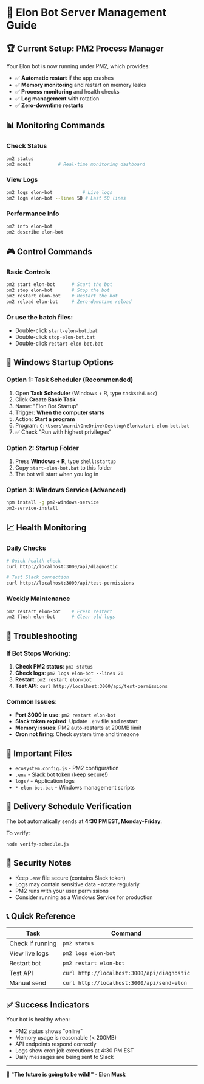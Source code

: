 # 🚀 Elon Bot Server Management Guide

## 🏆 Current Setup: PM2 Process Manager

Your Elon bot is now running under PM2, which provides:
- ✅ **Automatic restart** if the app crashes
- ✅ **Memory monitoring** and restart on memory leaks
- ✅ **Process monitoring** and health checks
- ✅ **Log management** with rotation
- ✅ **Zero-downtime restarts**

## 📊 Monitoring Commands

### Check Status
```bash
pm2 status
pm2 monit          # Real-time monitoring dashboard
```

### View Logs
```bash
pm2 logs elon-bot           # Live logs
pm2 logs elon-bot --lines 50 # Last 50 lines
```

### Performance Info
```bash
pm2 info elon-bot
pm2 describe elon-bot
```

## 🎮 Control Commands

### Basic Controls
```bash
pm2 start elon-bot      # Start the bot
pm2 stop elon-bot       # Stop the bot
pm2 restart elon-bot    # Restart the bot
pm2 reload elon-bot     # Zero-downtime reload
```

### Or use the batch files:
- Double-click `start-elon-bot.bat`
- Double-click `stop-elon-bot.bat`
- Double-click `restart-elon-bot.bat`

## 🔄 Windows Startup Options

### Option 1: Task Scheduler (Recommended)
1. Open **Task Scheduler** (Windows + R, type `taskschd.msc`)
2. Click **Create Basic Task**
3. Name: "Elon Bot Startup"
4. Trigger: **When the computer starts**
5. Action: **Start a program**
6. Program: `C:\Users\marni\OneDrive\Desktop\Elon\start-elon-bot.bat`
7. ✅ Check "Run with highest privileges"

### Option 2: Startup Folder
1. Press **Windows + R**, type `shell:startup`
2. Copy `start-elon-bot.bat` to this folder
3. The bot will start when you log in

### Option 3: Windows Service (Advanced)
```bash
npm install -g pm2-windows-service
pm2-service-install
```

## 📈 Health Monitoring

### Daily Checks
```bash
# Quick health check
curl http://localhost:3000/api/diagnostic

# Test Slack connection
curl http://localhost:3000/api/test-permissions
```

### Weekly Maintenance
```bash
pm2 restart elon-bot    # Fresh restart
pm2 flush elon-bot      # Clear old logs
```

## 🚨 Troubleshooting

### If Bot Stops Working:
1. **Check PM2 status**: `pm2 status`
2. **Check logs**: `pm2 logs elon-bot --lines 20`
3. **Restart**: `pm2 restart elon-bot`
4. **Test API**: `curl http://localhost:3000/api/test-permissions`

### Common Issues:
- **Port 3000 in use**: `pm2 restart elon-bot`
- **Slack token expired**: Update `.env` file and restart
- **Memory issues**: PM2 auto-restarts at 200MB limit
- **Cron not firing**: Check system time and timezone

## 📁 Important Files

- `ecosystem.config.js` - PM2 configuration
- `.env` - Slack bot token (keep secure!)
- `logs/` - Application logs
- `*-elon-bot.bat` - Windows management scripts

## 🎯 Delivery Schedule Verification

The bot automatically sends at **4:30 PM EST, Monday-Friday**.

To verify:
```bash
node verify-schedule.js
```

## 🔐 Security Notes

- Keep `.env` file secure (contains Slack token)
- Logs may contain sensitive data - rotate regularly
- PM2 runs with your user permissions
- Consider running as a Windows Service for production

## 📞 Quick Reference

| Task | Command |
|------|---------|
| Check if running | `pm2 status` |
| View live logs | `pm2 logs elon-bot` |
| Restart bot | `pm2 restart elon-bot` |
| Test API | `curl http://localhost:3000/api/diagnostic` |
| Manual send | `curl http://localhost:3000/api/send-elon` |

## ✅ Success Indicators

Your bot is healthy when:
- PM2 status shows "online" 
- Memory usage is reasonable (< 200MB)
- API endpoints respond correctly
- Logs show cron job executions at 4:30 PM EST
- Daily messages are being sent to Slack

---

**🚀 "The future is going to be wild!" - Elon Musk** 
